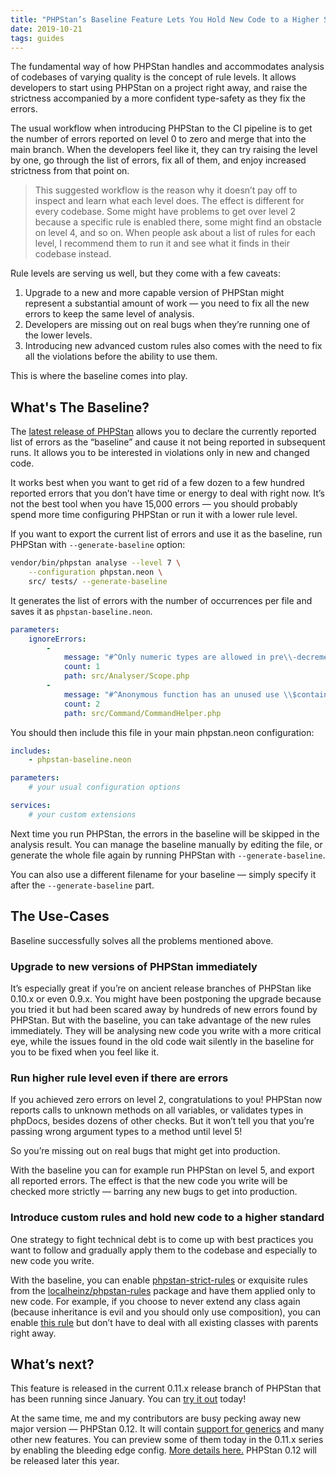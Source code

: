 ```yaml
---
title: "PHPStan’s Baseline Feature Lets You Hold New Code to a Higher Standard"
date: 2019-10-21
tags: guides
---
```


The fundamental way of how PHPStan handles and accommodates analysis of codebases of varying quality is the concept of rule levels. It allows developers to start using PHPStan on a project right away, and raise the strictness accompanied by a more confident type-safety as they fix the errors.

The usual workflow when introducing PHPStan to the CI pipeline is to get the number of errors reported on level 0 to zero and merge that into the main branch. When the developers feel like it, they can try raising the level by one, go through the list of errors, fix all of them, and enjoy increased strictness from that point on.

> This suggested workflow is the reason why it doesn’t pay off to inspect and learn what each level does. The effect is different for every codebase. Some might have problems to get over level 2 because a specific rule is enabled there, some might find an obstacle on level 4, and so on. When people ask about a list of rules for each level, I recommend them to run it and see what it finds in their codebase instead.

Rule levels are serving us well, but they come with a few caveats:

1. Upgrade to a new and more capable version of PHPStan might represent a substantial amount of work — you need to fix all the new errors to keep the same level of analysis.
2. Developers are missing out on real bugs when they’re running one of the lower levels.
3. Introducing new advanced custom rules also comes with the need to fix all the violations before the ability to use them.

This is where the baseline comes into play.

## What's The Baseline?

The [latest release of PHPStan](https://github.com/phpstan/phpstan/releases/tag/0.11.17) allows you to declare the currently reported list of errors as the “baseline” and cause it not being reported in subsequent runs. It allows you to be interested in violations only in new and changed code.

It works best when you want to get rid of a few dozen to a few hundred reported errors that you don’t have time or energy to deal with right now. It’s not the best tool when you have 15,000 errors — you should probably spend more time configuring PHPStan or run it with a lower rule level.

If you want to export the current list of errors and use it as the baseline, run PHPStan with `--generate-baseline` option:

```bash
vendor/bin/phpstan analyse --level 7 \
	--configuration phpstan.neon \
	src/ tests/ --generate-baseline
```

It generates the list of errors with the number of occurrences per file and saves it as `phpstan-baseline.neon`.

```yaml
parameters:
	ignoreErrors:
		-
			message: "#^Only numeric types are allowed in pre\\-decrement, bool\\|float\\|int\\|string\\|null given\\.$#"
			count: 1
			path: src/Analyser/Scope.php
		-
			message: "#^Anonymous function has an unused use \\$container\\.$#"
			count: 2
			path: src/Command/CommandHelper.php
```

You should then include this file in your main phpstan.neon configuration:

```yaml
includes:
	- phpstan-baseline.neon

parameters:
	# your usual configuration options

services:
	# your custom extensions
```

Next time you run PHPStan, the errors in the baseline will be skipped in the analysis result. You can manage the baseline manually by editing the file, or generate the whole file again by running PHPStan with `--generate-baseline`.

You can also use a different filename for your baseline — simply specify it after the `--generate-baseline` part.

## The Use-Cases

Baseline successfully solves all the problems mentioned above.

### Upgrade to new versions of PHPStan immediately

It’s especially great if you’re on ancient release branches of PHPStan like 0.10.x or even 0.9.x. You might have been postponing the upgrade because you tried it but had been scared away by hundreds of new errors found by PHPStan. But with the baseline, you can take advantage of the new rules immediately. They will be analysing new code you write with a more critical eye, while the issues found in the old code wait silently in the baseline for you to be fixed when you feel like it.

### Run higher rule level even if there are errors

If you achieved zero errors on level 2, congratulations to you! PHPStan now reports calls to unknown methods on all variables, or validates types in phpDocs, besides dozens of other checks. But it won’t tell you that you’re passing wrong argument types to a method until level 5!

So you’re missing out on real bugs that might get into production.

With the baseline you can for example run PHPStan on level 5, and export all reported errors. The effect is that the new code you write will be checked more strictly — barring any new bugs to get into production.

### Introduce custom rules and hold new code to a higher standard

One strategy to fight technical debt is to come up with best practices you want to follow and gradually apply them to the codebase and especially to new code you write.

With the baseline, you can enable [phpstan-strict-rules](https://github.com/phpstan/phpstan-strict-rules/) or exquisite rules from the [localheinz/phpstan-rules](https://github.com/localheinz/phpstan-rules#rules) package and have them applied only to new code. For example, if you choose to never extend any class again (because inheritance is evil and you should only use composition), you can enable [this rule](https://github.com/localheinz/phpstan-rules#classesnoextendsrule) but don’t have to deal with all existing classes with parents right away.

## What’s next?

This feature is released in the current 0.11.x release branch of PHPStan that has been running since January. You can [try it out](https://github.com/phpstan/phpstan/releases/tag/0.11.17) today!

At the same time, me and my contributors are busy pecking away new major version — PHPStan 0.12. It will contain [support for generics](https://arnaud.le-blanc.net/post/phpstan-generics.html) and many other new features. You can preview some of them today in the 0.11.x series by enabling the bleeding edge config. [More details here.](https://github.com/phpstan/phpstan/releases/tag/0.11.4) PHPStan 0.12 will be released later this year.
